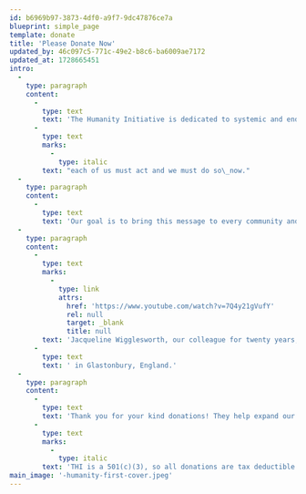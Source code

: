 ```yaml
---
id: b6969b97-3873-4df0-a9f7-9dc47876ce7a
blueprint: simple_page
template: donate
title: 'Please Donate Now'
updated_by: 46c097c5-771c-49e2-b8c6-ba6009ae7172
updated_at: 1728665451
intro:
  -
    type: paragraph
    content:
      -
        type: text
        text: 'The Humanity Initiative is dedicated to systemic and enduring positive change. As 335 voices from across the ages   --  writers, educators, artists, poets, musicians, actors and politicians  --  express here in so many compelling ways, '
      -
        type: text
        marks:
          -
            type: italic
        text: "each of us must act and we must do so\_now."
  -
    type: paragraph
    content:
      -
        type: text
        text: 'Our goal is to bring this message to every community and village across the continents, not only through this unique web site, but also through our peace gatherings, partnerships, and both traditional and social media, engendering a planet-wide enlightenment of understanding and action.'
  -
    type: paragraph
    content:
      -
        type: text
        marks:
          -
            type: link
            attrs:
              href: 'https://www.youtube.com/watch?v=7Q4y21gVufY'
              rel: null
              target: _blank
              title: null
        text: 'Jacqueline Wigglesworth, our colleague for twenty years, states the case for redeeming our humanity, speaking from the heart chakra of the planet'
      -
        type: text
        text: ' in Glastonbury, England.'
  -
    type: paragraph
    content:
      -
        type: text
        text: 'Thank you for your kind donations! They help expand our outreach in many ways. '
      -
        type: text
        marks:
          -
            type: italic
        text: 'THI is a 501(c)(3), so all donations are tax deductible in the United States..'
main_image: '-humanity-first-cover.jpeg'
---
```

